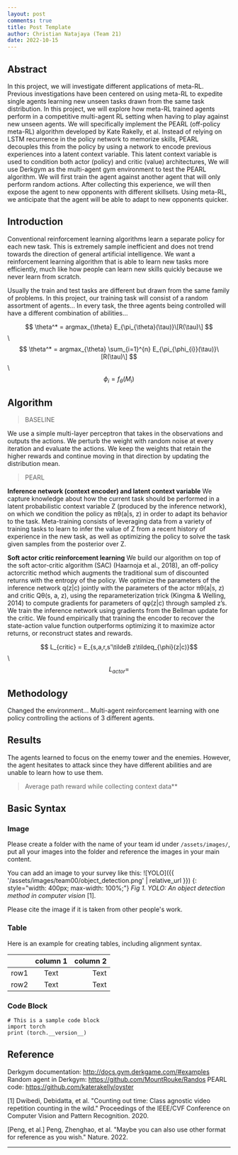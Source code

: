 ```yaml
---
layout: post
comments: true
title: Post Template
author: Christian Natajaya (Team 21)
date: 2022-10-15
---
```



## Abstract
 
In this project, we will investigate different applications of meta-RL. Previous investigations have been centered on using meta-RL to expedite single agents learning new unseen tasks drawn from the same task distribution. In this project, we will explore how meta-RL trained agents perform in a competitive multi-agent RL setting when having to play against new unseen agents. We will specifically implement the PEARL (off-policy meta-RL) algorithm developed by Kate Rakelly, et al. Instead of relying on LSTM recurrence in the policy network to memorize skills, PEARL decouples this from the policy by using a network to encode previous experiences into a latent context variable. This latent context variable is used to condition both actor (policy) and critic (value) architectures, We will use Derkgym as the multi-agent gym environment to test the PEARL algorithm. We will first train the agent against another agent that will only perform random actions. After collecting this experience, we will then expose the agent to new opponents with different skillsets. Using meta-RL, we anticipate that the agent will be able to adapt to new opponents quicker.


## Introduction

Conventional reinforcement learning algorithms learn a separate policy for each new task. This is extremely sample inefficient and does not trend towards the direction of general artificial intelligence. We want a reinforcement learning algorithm that is able to learn new tasks more efficiently, much like how people can learn new skills quickly because we never learn from scratch.

Usually the train and test tasks are different but drawn from the same family of problems. In this project, our training task will consist of a random assortment of agents... In every task, the three agents being controlled will have a different combination of abilities...

$$ \theta^* = argmax_{\theta} E_{\pi_{\theta}(\tau)}\[R(\tau)\] $$ \\
$$ \theta^* = argmax_{\theta} \sum_{i=1}^{n} E_{\pi_{\phi_{i}}(\tau)}\[R(\tau)\] $$ \\
$$ \phi_{i} = f_{\theta}(M_{i}) $$

## Algorithm

> BASELINE

We use a simple multi-layer perceptron that takes in the observations and outputs the actions. We perturb the weight with random noise at every iteration and evaluate the actions. We keep the weights that retain the higher rewards and continue moving in that direction by updating the distribution mean.

> PEARL

**Inference network (context encoder) and latent context variable**
We capture knowledge about how the current task should be performed in a latent probabilistic context variable Z (produced by the inference network), on which we condition the policy as πθ(a|s, z) in order to adapt its behavior to the task. Meta-training consists of leveraging data from a variety of training tasks to learn to infer the value of Z from a recent history of experience in the new task, as well as optimizing the policy to solve the task given samples from the posterior over Z.

**Soft actor critic reinforcement learning**
We build our algorithm on top of the soft actor-critic algorithm (SAC) (Haarnoja et al., 2018), an off-policy actorcritic method which augments the traditional sum of discounted returns with the entropy of the policy. We optimize the parameters of the inference network q(z|c) jointly with the parameters of the actor πθ(a|s, z) and critic Qθ(s, a, z), using the reparameterization trick (Kingma & Welling, 2014) to compute gradients for parameters of qφ(z|c) through sampled z’s. We train the inference network using gradients from the Bellman update for the critic. We found empirically that training the encoder to recover the state-action value function outperforms optimizing it to maximize actor returns, or reconstruct states and rewards.

$$ L_{critic} = E_{s,a,r,s'\tildeB z\tildeq_{\phi}(z|c)}$$ \\
$$ L_{actor} = $$

## Methodology

Changed the environment... Multi-agent reinforcement learning with one policy controlling the actions of 3 different agents. 

## Results

The agents learned to focus on the enemy tower and the enemies. However, the agent hesitates to attack since they have different abilities and are unable to learn how to use them.

> Average path reward while collecting context data**




## Basic Syntax
### Image
Please create a folder with the name of your team id under `/assets/images/`, put all your images into the folder and reference the images in your main content.

You can add an image to your survey like this:
![YOLO]({{ '/assets/images/team00/object_detection.png' | relative_url }})
{: style="width: 400px; max-width: 100%;"}
*Fig 1. YOLO: An object detection method in computer vision* [1].

Please cite the image if it is taken from other people's work.


### Table
Here is an example for creating tables, including alignment syntax.

|             | column 1    |  column 2     |
| :---        |    :----:   |          ---: |
| row1        | Text        | Text          |
| row2        | Text        | Text          |



### Code Block
```
# This is a sample code block
import torch
print (torch.__version__)
```

## Reference
Derkgym documentation: http://docs.gym.derkgame.com/#examples
Random agent in Derkgym: https://github.com/MountRouke/Randos
PEARL code: https://github.com/katerakelly/oyster

[1] Dwibedi, Debidatta, et al. "Counting out time: Class agnostic video repetition counting in the wild." Proceedings of the IEEE/CVF Conference on Computer Vision and Pattern Recognition. 2020.   

[Peng, et al.] Peng, Zhenghao, et al. "Maybe you can also use other format for reference as you wish." Nature. 2022. 

---
